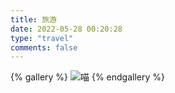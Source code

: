 ```yaml
---
title: 旅游
date: 2022-05-28 00:20:28
type: "travel"
comments: false
---
```


{% gallery %}
![喵](https://fastly.jsdelivr.net/gh/zzmgoing/assets@main/img/301641287402_.pic_hd.webp)
{% endgallery %}